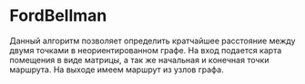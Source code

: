# FordBellman
Данный алгоритм позволяет определить кратчайшее расстояние между двумя точками в неориентированном графе. На вход подается карта помещения в виде матрицы, а так же начальная и конечная точки маршрута. На выходе имеем маршрут из узлов графа. 

